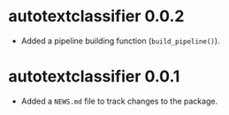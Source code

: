 # autotextclassifier 0.0.2

* Added a pipeline building function (`build_pipeline()`). 

# autotextclassifier 0.0.1

* Added a `NEWS.md` file to track changes to the package.
